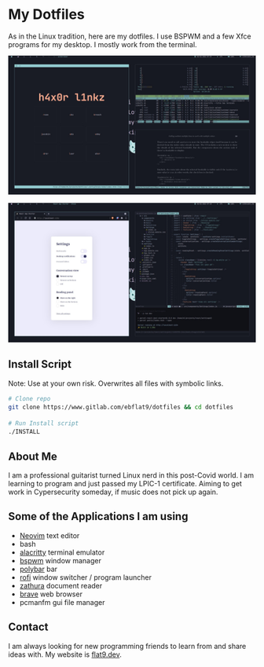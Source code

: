 # My Dotfiles

As in the Linux tradition, here are my dotfiles. I use BSPWM and a few Xfce
programs for my desktop. I mostly work from the terminal.

![Screen Shot One](https://raw.githubusercontent.com/astridlyre/dotfiles/master/ss1.jpg)

![Screen Shot Two](https://raw.githubusercontent.com/astridlyre/dotfiles/master/ss2.jpg)

## Install Script

Note: Use at your own risk. Overwrites all files with symbolic links.

```bash
# Clone repo
git clone https://www.gitlab.com/ebflat9/dotfiles && cd dotfiles

# Run Install script
./INSTALL
```

## About Me

I am a professional guitarist turned Linux nerd in this post-Covid world. I am
learning to program and just passed my LPIC-1 certificate. Aiming to get work in
Cypersecurity someday, if music does not pick up again.

## Some of the Applications I am using

- [Neovim](https://neovim.io/) text editor
- bash
- [alacritty](https://github.com/alacritty/alacritty) terminal emulator
- [bspwm](https://github.com/baskerville/bspwm) window manager
- [polybar](https://github.com/polybar/polybar) bar
- [rofi](https://github.com/davatorium/rofi) window switcher / program launcher
- [zathura](https://github.com/pwmt/zathura) document reader
- [brave](https://brave.com/) web browser
- pcmanfm gui file manager

## Contact

I am always looking for new programming friends to learn from and share ideas
with. My website is [flat9.dev](https://flat9.dev).
